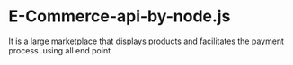 # E-Commerce-api-by-node.js
It is a large marketplace that displays products and facilitates the payment process .using all end point 
